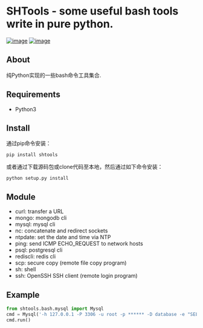 # SHTools - some useful bash tools write in pure python.

[![image](https://img.shields.io/pypi/v/shtools.svg)](https://pypi.org/project/shtools/)
[![image](https://img.shields.io/pypi/l/shtools.svg)](https://pypi.org/project/shtools/)

## About
纯Python实现的一些bash命令工具集合.

## Requirements
- Python3

## Install
通过pip命令安装：
```shell
pip install shtools
```
或者通过下载源码包或clone代码至本地，然后通过如下命令安装：
```shell
python setup.py install
```

## Module
- curl: transfer a URL
- mongo: mongodb cli
- mysql: mysql cli
- nc: concatenate and redirect sockets
- ntpdate: set the date and time via NTP
- ping: send ICMP ECHO_REQUEST to network hosts
- psql: postgresql cli
- rediscli: redis cli
- scp: secure copy (remote file copy program)
- sh: shell
- ssh: OpenSSH SSH client (remote login program)

## Example
```python
from shtools.bash.mysql import Mysql
cmd = Mysql('-h 127.0.0.1 -P 3306 -u root -p ****** -D database -e "SELECT * FROM table"')
cmd.run()
```
